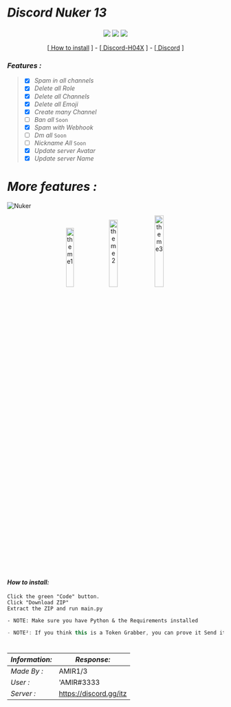 
# *Discord Nuker 13*


###
<p align="center">
 <img src="https://img.shields.io/github/last-commit/AMIR-H-P/Discord-Nuker?color=blue&style=flat-square" </a>
 <img src="https://img.shields.io/github/stars/AMIR-H-P/Discord-Nuker?color=blue&label=Stars&style=flat-square" </a>
 <img src="https://img.shields.io/github/forks/AMIR-H-P/Discord-Nuker?color=blue&label=Forks&style=flat-square" </a>
</p>

<p align="center">
[<a href="https://github.com/AMIR-H-P/Discord-Nuker/#how-to-install"> How to install</a> ] - 
[<a href="https://github.com/CatsSomeCat/Discord-H04X"> Discord-H04X</a> ] - 
[<a href="https://discord.gg/iranian"> Discord</a> ]

</p>

### *Features :*
> - [x] *Spam in all channels*
> - [x] *Delete all Role*
> - [x] *Delete all Channels*
> - [x] *Delete all Emoji*
> - [x] *Create many Channel*
> - [ ] *Ban all* `Soon`
> - [x] *Spam with Webhook*
> - [ ] *Dm all* `Soon`
> - [ ] *Nickname All* `Soon`
> - [x] *Update server Avatar*
> - [x] *Update server Name*
# *More features :*
![Nuker](https://cdn.discordapp.com/attachments/939059101495861338/967378880442794014/SharedScreenshot.jpg?size=4096)

<p align="center">
 <img alt="theme1" src="https://cdn.discordapp.com/attachments/939059101495861338/967387759838920724/123SharedScreenshot.jpg?size=4096" width="18.7%">
 <img alt="theme2" src="https://cdn.discordapp.com/attachments/939059101495861338/967387759549480960/121SharedScreenshot.jpg?size=4096" width="20%">
 <img alt="theme3" src="https://cdn.discordapp.com/attachments/939059101495861338/967387759297826926/333SharedScreenshot.jpg?size=4096" width="20.6%">
</p>

#

#### *How to install:*
```
Click the green "Code" button.
Click "Download ZIP"
Extract the ZIP and run main.py
```
```red
- NOTE: Make sure you have Python & the Requirements installed
```
```js
- NOTE²: If you think this is a Token Grabber, you can prove it Send it to me in Discord with the document you have!
```
#
|*Information:* | *Response:* |
|--------------|------------ |
| *Made By :*   |        AMIR1/3     |
| *User :*      |'AMIR#3333 |
| *Server :*   | https://discord.gg/itz |






